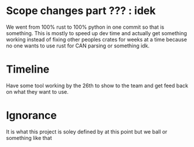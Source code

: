 # Scope changes part ??? : idek
We went from 100% rust to 100% python in one commit so that is something. This is mostly to speed up dev time and actually get something working instead of fixing other peoples crates for weeks at a time because no one wants to use rust for CAN parsing or something idk.

# Timeline
Have some tool working by the 26th to show to the team and get feed back on what they want to use.

# Ignorance
It is what this project is soley defined by at this point but we ball or something like that
